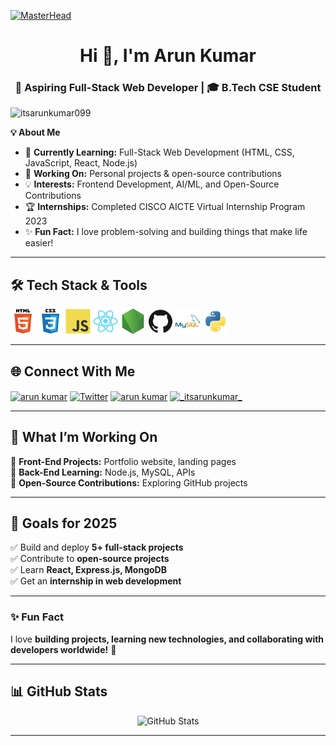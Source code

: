 [![MasterHead](https://1.bp.blogspot.com/-7A4WynwLsMw/XbBpCXG8fHI/AAAAAAAAMt4/uOa1bpLskYgrwGbllhSu2SDj_Mig8SXJQCLcBGAsYHQ/s1600/2000_600px.gif)](https://itsarunkumar099.io)
<h1 align="center">Hi 👋, I'm Arun Kumar</h1>
<h3 align="center">🚀  Aspiring Full-Stack Web Developer  | 🎓 B.Tech CSE Student </h3>

<p align="left"> <img src="https://komarev.com/ghpvc/?username=itsarunkumar099&label=Profile%20views&color=0e75b6&style=flat" alt="itsarunkumar099" /> </p>

 **💡 About Me**  
- 🌱 **Currently Learning:** Full-Stack Web Development (HTML, CSS, JavaScript, React, Node.js)  
- 🔭 **Working On:** Personal projects & open-source contributions  
- 💡 **Interests:** Frontend Development, AI/ML, and Open-Source Contributions  
- 🏆 **Internships:** Completed CISCO AICTE Virtual Internship Program 2023  
- ✨ **Fun Fact:** I love problem-solving and building things that make life easier!  

---

## **🛠 Tech Stack & Tools**  
<p align="left">
  <img src="https://raw.githubusercontent.com/devicons/devicon/master/icons/html5/html5-original-wordmark.svg" alt="HTML" width="40" height="40"/> 
  <img src="https://raw.githubusercontent.com/devicons/devicon/master/icons/css3/css3-original-wordmark.svg" alt="CSS" width="40" height="40"/> 
  <img src="https://raw.githubusercontent.com/devicons/devicon/master/icons/javascript/javascript-original.svg" alt="JavaScript" width="40" height="40"/> 
  <img src="https://raw.githubusercontent.com/devicons/devicon/master/icons/react/react-original.svg" alt="React" width="40" height="40"/> 
  <img src="https://raw.githubusercontent.com/devicons/devicon/master/icons/nodejs/nodejs-original.svg" alt="Node.js" width="40" height="40"/> 
  <img src="https://raw.githubusercontent.com/devicons/devicon/master/icons/github/github-original.svg" alt="GitHub" width="40" height="40"/> 
  <img src="https://raw.githubusercontent.com/devicons/devicon/master/icons/mysql/mysql-original-wordmark.svg" alt="MySQL" width="40" height="40"/>
  <img src="https://raw.githubusercontent.com/devicons/devicon/master/icons/python/python-original.svg" alt="Python" width="40" height="40"/> 
</p>

---

## **🌐 Connect With Me**
<a href="[https://linkedin.com/in/your-profile](https://linkedin.com/in/arun kumar)" target="blank"><img align="center" src="https://raw.githubusercontent.com/rahuldkjain/github-profile-readme-generator/master/src/images/icons/Social/linked-in-alt.svg" alt="arun kumar" height="30" width="40" /></a>
<a href="[https://twitter.com/your-profile](https://x.com/ArunKum52655106)" target="blank"><img align="center" src="https://raw.githubusercontent.com/rahuldkjain/github-profile-readme-generator/master/src/images/icons/Social/twitter.svg" alt="Twitter" height="30" width="40" /></a>
<a href="https://fb.com/arun kumar" target="blank"><img align="center" src="https://raw.githubusercontent.com/rahuldkjain/github-profile-readme-generator/master/src/images/icons/Social/facebook.svg" alt="arun kumar" height="30" width="40" /></a>
<a href="[https://instagram.com/your-profile](https://instagram.com/_itsarunkumar_)" target="blank"><img align="center" src="https://raw.githubusercontent.com/rahuldkjain/github-profile-readme-generator/master/src/images/icons/Social/instagram.svg" alt="_itsarunkumar_" height="30" width="40" /></a>

---

## **🚀 What I’m Working On**
🔹 **Front-End Projects:** Portfolio website, landing pages  
🔹 **Back-End Learning:** Node.js, MySQL, APIs  
🔹 **Open-Source Contributions:** Exploring GitHub projects  

---

## **🌟 Goals for 2025**
✅ Build and deploy **5+ full-stack projects**  
✅ Contribute to **open-source projects**  
✅ Learn **React, Express.js, MongoDB**  
✅ Get an **internship in web development**  

---

### **✨ Fun Fact**
I love **building projects, learning new technologies, and collaborating with developers worldwide!** 🚀

---

## **📊 GitHub Stats**  
<p align="center">
  <img src="https://github-readme-stats.vercel.app/api?username=itsarunkumar099&show_icons=true&theme=tokyonight" alt="GitHub Stats" width="48%" />
</p>

---

<!---
itsarunkumar099/itsarunkumar099 is a ✨ special ✨ repository because its `README.md` (this file) appears on your GitHub profile.
You can click the Preview link to take a look at your changes.
--->
